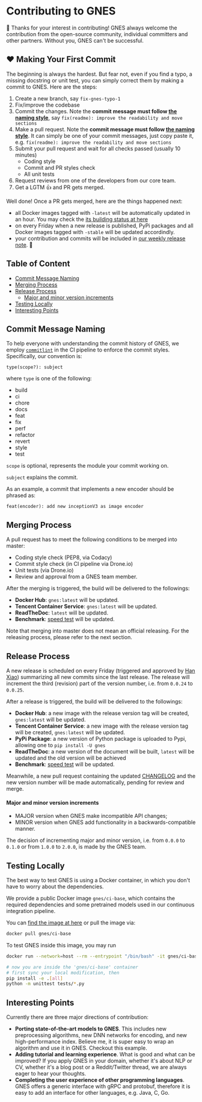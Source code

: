 # Contributing to GNES

🙇 Thanks for your interest in contributing! GNES always welcome the contribution from the open-source community, individual committers and other partners. Without you, GNES can't be successful.

## ❤️ Making Your First Commit 

The beginning is always the hardest. But fear not, even if you find a typo, a missing docstring or unit test, you can simply correct them by making a commit to GNES. Here are the steps:

1. Create a new branch, say `fix-gnes-typo-1`
2. Fix/improve the codebase
3. Commit the changes. Note the **commit message must follow [the naming style](#commit-message-naming)**, say `fix(readme): improve the readability and move sections`
4. Make a pull request. Note the **commit message must follow [the naming style](#commit-message-naming)**. It can simply be one of your commit messages, just copy paste it, e.g. `fix(readme): improve the readability and move sections`
5. Submit your pull request and wait for all checks passed (usually 10 minutes)
    - Coding style
    - Commit and PR styles check
    - All unit tests
6. Request reviews from one of the developers from our core team.
7. Get a LGTM 👍 and PR gets merged.

Well done! Once a PR gets merged, here are the things happened next:
- all Docker images tagged with `-latest` will be automatically updated in an hour. You may check the [its building status at here](https://github.com/gnes-ai/gnes/#install-gnes-via-pip)
- on every Friday when a new release is published, PyPi packages and all Docker images tagged with `-stable` will be updated accordindly. 
- your contribution and commits will be included in [our weekly release note](https://github.com/gnes-ai/gnes/blob/master/CHANGELOG.md). 🍻


## Table of Content

* [Commit Message Naming](#commit-message-naming)
* [Merging Process](#merging-process)
* [Release Process](#release-process)
  - [Major and minor version increments](#major-and-minor-version-increments)
* [Testing Locally](#testing-locally)
* [Interesting Points](#intersting-points)
  
## Commit Message Naming

To help everyone with understanding the commit history of GNES, we employ [`commitlint`](https://commitlint.js.org/#/) in the CI pipeline to enforce the commit styles. Specifically, our convention is:

```text
type(scope?): subject
```

where `type` is one of the following:

- build
- ci
- chore
- docs
- feat
- fix
- perf
- refactor
- revert
- style
- test

`scope` is optional, represents the module your commit working on.

`subject` explains the commit.

As an example, a commit that implements a new encoder should be phrased as:
```text
feat(encoder): add new inceptionV3 as image encoder
``` 

## Merging Process

A pull request has to meet the following conditions to be merged into master:

- Coding style check (PEP8, via Codacy)
- Commit style check (in CI pipeline via Drone.io)
- Unit tests (via Drone.io)
- Review and approval from a GNES team member.

After the merging is triggered, the build will be delivered to the followings:

- **Docker Hub**: `gnes:latest` will be updated.
- **Tencent Container Service**: `gnes:latest` will be updated.
- **ReadTheDoc**: `latest` will be updated.
- **Benchmark**: [speed test](https://github.com/gnes-ai/benchmark) will be updated.

Note that merging into master does not mean an official releasing. For the releasing process, please refer to the next section.

## Release Process

A new release is scheduled on every Friday (triggered and approved by [Han Xiao](https://github.com/hanxiao)) summarizing all new commits since the last release. The release will increment the third (revision) part of the version number, i.e. from `0.0.24` to `0.0.25`.

After a release is triggered, the build will be delivered to the followings:

- **Docker Hub**: a new image with the release version tag will be created, `gnes:latest` will be updated.
- **Tencent Container Service**: a new image with the release version tag will be created, `gnes:latest` will be updated.
- **PyPi Package**: a new version of Python package is uploaded to Pypi, allowing one to `pip install -U gnes` 
- **ReadTheDoc**: a new version of the document will be built, `latest` will be updated and the old version will be achieved
- **Benchmark**: [speed test](https://github.com/gnes-ai/benchmark) will be updated.

Meanwhile, a new pull request containing the updated [CHANGELOG](./CHANGELOG.md) and the new version number will be made automatically, pending for review and merge.

#### Major and minor version increments

- MAJOR version when GNES make incompatible API changes;
- MINOR version when GNES add functionality in a backwards-compatible manner.

The decision of incrementing major and minor version, i.e. from `0.0.0` to `0.1.0` or from `1.0.0` to `2.0.0`, is made by the GNES team.

## Testing Locally

The best way to test GNES is using a Docker container, in which you don't have to worry about the dependencies.

We provide a public Docker image `gnes/ci-base`, which contains the required dependencies and some pretrained models used in our continuous integration pipeline.

You can [find the image at here](https://cloud.docker.com/u/gnes/repository/docker/gnes/ci-base) or pull the image via:
```bash
docker pull gnes/ci-base
```

To test GNES inside this image, you may run

```bash
docker run --network=host --rm --entrypoint "/bin/bash" -it gnes/ci-base

# now you are inside the 'gnes/ci-base' container
# first sync your local modification, then
pip install -e .[all]
python -m unittest tests/*.py
``` 

## Interesting Points 

Currently there are three major directions of contribution:
- **Porting state-of-the-art models to GNES**. This includes new preprocessing algorithms, new DNN networks for encoding, and new high-performance index. Believe me, it is super easy to wrap an algorithm and use it in GNES. Checkout this example.
- **Adding tutorial and learning experience**. What is good and what can be improved? If you apply GNES in your domain, whether it's about NLP or CV, whether it's a blog post or a Reddit/Twitter thread, we are always eager to hear your thoughts.
- **Completing the user experience of other programming languages**. GNES offers a generic interface with gRPC and protobuf, therefore it is easy to add an interface for other languages, e.g. Java, C, Go. 
